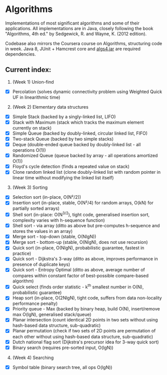 # Algorithms 

Implementations of most significant algorithms and some of their applications.
All implementations are in Java, closely following the book "Algorithms, 4th ed." by Sedgewick, R. and Wayne, K. (2012 edition).

Codebase also mirrors the Coursera course on Algorithms, structuring code in week. Java 8, JUnit + Hamcrest core and [algs4.jar](http://algs4.cs.princeton.edu/code/algs4.jar) are required dependencies.

## Current index:

1. (Week 1) Union-find
  - [x] Percolation (solves dynamic connectivity problem using Weighted Quick UF in linearithmic time)
2. (Week 2) Elementary data structures
  - [x] Simple Stack (backed by a singly-linked list, LIFO)
  - [x] Stack with Maximum (stack which tracks the maximum element currently on stack)
  - [x] Simple Queue (backed by doubly-linked, circular linked list, FIFO)
  - [x] Two-stack Queue (backed by two simple stacks)
  - [x] Deque (double-ended queue backed by doubly-linked list - all operations O(1))
  - [x] Randomized Queue (queue backed by array - all operations amortized O(1))
  - [x] Floyd's cycle detection (finds a repeated value on stack)
  - [x] Clone random linked list (clone doubly-linked list with random pointer in linear time without modifying the linked list itself)
3. (Week 3) Sorting
  - [x] Selection sort (in-place, O(N²/2))
  - [x] Insertion sort (in-place, stable, O(N²/4) for random arrays, O(kN) for partially sorted arrays)
  - [x] Shell sort (in-place: O(N<sup>3/2</sup>), tight code, generalised insertion sort, complexity varies with h-sequence function)
  - [x] Shell sort - via array (ditto as above but pre-computes h-sequence and stores the values in an array)
  - [x] Merge sort - top-down (stable, O(NlgN))
  - [x] Merge sort - bottom-up (stable, O(NlgN), does not use recursion)
  - [x] Quick sort (in-place, O(NlgN), probabilistic guarantee, fastest in practice)
  - [x] Quick sort - Dijkstra's 3-way (ditto as above, improves performance in presence of duplicate keys)
  - [x] Quick sort - Entropy Optimal (ditto as above, average number of compares within constant factor of best-possible compare-based algorithm)
  - [x] Quick select (finds order statistic - k<sup>th</sup> smallest number in O(N), probabilistic guarantee)
  - [x] Heap sort (in-place, O(2NlgN), tight code, suffers from data non-locality performance penalty)
  - [x] Priority queue - Max (backed by binary heap, build O(N), insert/remove max O(lgN), generalised stack/queue)
  - [x] Planar intersection (count identical 2D points in two sets without using hash-based data structure, sub-quadratic)
  - [x] Planar permutation (check if two sets of 2D points are permutation of each other without using hash-based data structure, sub-quadratic)
  - [x] Dutch national flag sort (Dijkstra's precursor idea for 3-way quick sort)
  - [x] Binary search (requires pre-sorted input, O(lgN)) 
4. (Week 4) Searching
  - [x] Symbol table (binary search tree, all ops O(lgN))